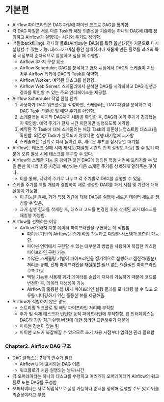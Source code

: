 # 기본편
- Airflow 파이프라인은 DAG 파일에 파이썬 코드로 DAG를 정의함.
- 각 DAG 파일은 서로 다른 Task와 해당 의존성을 기술하는 하나의 DAG에 대해 정의하고 Airflow가 실행되는 시기와 주기도 정의함.
- 백필(backfilling): 하나의 플로(Airflow는 DAG)를 특정 옵션(기간) 기준으로 다시 실행할 수 있는 기능. 태스크가 며칠 동안 실패하거나 새롭게 만든 플로를 과거의 특정 시점부터 순차적으로 실행하고 싶을 때 수행함.
  - Airflow 3가지 구성 요소
  - Airflow Scheduler: DAG를 분석하고 현재 시점에서 DAG의 스케줄이 지난 경우 Airflow 워커에 DAG의 Task를 예약함.
  - Airflow Worker: 예약된 태스크를 실행함.
  - Airflow Web Server: 스케줄러에서 분석한 DAG를 시각화하고 DAG 실행과 결과를 확인할 수 있는 주요 인터페이스를 제공함.
- Airflow Scherduler 작업 진행 단계
  1. 사용자가 DAG 워크플로를 작성하면, 스케줄러는 DAG 파일을 분석하고 각 DAG Task, 의존성 및 예약 주기를 확인함.
  2. 스케줄러는 마지막 DAG까지 내용을 확인한 후, DAG의 예약 주기가 경과했는지 확인함. 예약 주기가 현재 시간 이전이면 실행되도록 예약함.
  3. 예약된 각 Task에 대해 스케줄러는 해당 Task의 의존성(=업스트림 태스크)을 확인함. 의존성 Task가 완료되지 않았다면 실행 대기열에 추가함
  4. 스케줄러는 1단계로 다시 돌아간 후, 새로운 루프를 잠시동안 대기함.
- Airflow는 태스크 실패 시에 재시도(재실행 시간의 간격 설정도 가능) 할 수 있기 때문에 오류 발생 시에 태스크를 복구할 수 있다.
- Airflow의 스케줄 기능 중 강력한 것은 DAG에 정의된 특정 시점에 트리거할 수 있을 뿐만 아니라 최종 시점과 예상되는 다음 스케줄 주기를 상세하게 알려주는 것이다.
    - 이를 통해, 각각의 주기로 나누고 각 주기별로 DAG를 실행할 수 있음.
- 스케줄 주기를 백필 개념과 결합하여 새로 생성한 DAG를 과거 시점 및 기간에 대해 실행이 가능함.
    - 이 기능을 통해, 과거 특정 기간에 대해 DAG를 실행해 새로운 데이터 세트를 생성할 수 있음.
    - 과거 실행 결과를 삭제한 후, 태스크 코드를 변경한 후에 삭제된 과거 태스크를 재실행 가능함.
- Airflow를 선택하는 이유
  - Airflow가 배치 지향 데이터 파이프라인을 구현하는 데 적합함
    - 파이썬 기반의 Airflow는 쉽게 확장 가능하고 다양한 시스템과 통합이 가능함.
    - 파이썬 언어에서 구현할 수 있는 대부분의 방법을 사용하여 복잡한 커스텀 파이프라인 구현 가능
    - 수많은 스케줄링 기법이 파이프라인을 정기적으로 실행하고 점진적(증분) 처리를 통해, 전체 파이프라인을 재실행할 필요 없는 효율적인 파이프라인 구축 가능
    - 백필 기능을 사용해 과거 데이터를 손쉽게 재처리 가능하기 때문에 코드를 변경한 후, 데이터 재생성이 가능
    - Airflow의 훌륭한 웹 UI가 파이프라인 실행 결과를 모니터링 할 수 있고 오류를 디버깅하기 위한 훌륭한 뷰를 제공해줌.
- Airflow가 적합하지 않은 경우
  - 스트리밍 워크플로 및 해당 파이프라인 처리에 부적합
  - 추가 및 삭제 태스크가 빈번한 동적 파이프라인에 부적합함. 웹 인터페이스는 DAG의 가장 최근 실행 버전에 대한 정의만 표현해주기 때문에
  - 파이썬 경험이 없는 팀
  - 파이썬 코드가 복잡해질 수 있으므로 초기 사용 시점부터 엄격한 관리 필요함

### Chapter2. Airflow DAG 구조
- DAG 클래스는 2개의 인수가 필요
    - Airflow UI에 표시되는 DAG 이름
    - 워크플로가 처음 실행되는 날짜/시간
- 각 오퍼레이터는 하나의 태스크를 수행하고 여러개의 오퍼레이터가 Airflow의 워크플로 또는 DAG를 구성함
- 오퍼레이터는 서로 독립적으로 실행 가능하나 순서를 정의해 실행할 수도 있고 이를 의존성이라고 부름
